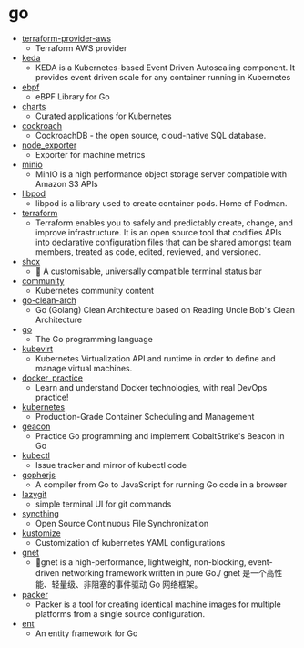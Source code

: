 # go
- [terraform-provider-aws](https://github.com/terraform-providers/terraform-provider-aws)
  - Terraform AWS provider
- [keda](https://github.com/kedacore/keda)
  - KEDA is a Kubernetes-based Event Driven Autoscaling component. It provides event driven scale for any container running in Kubernetes
- [ebpf](https://github.com/cilium/ebpf)
  - eBPF Library for Go
- [charts](https://github.com/helm/charts)
  - Curated applications for Kubernetes
- [cockroach](https://github.com/cockroachdb/cockroach)
  - CockroachDB - the open source, cloud-native SQL database.
- [node_exporter](https://github.com/prometheus/node_exporter)
  - Exporter for machine metrics
- [minio](https://github.com/minio/minio)
  - MinIO is a high performance object storage server compatible with Amazon S3 APIs
- [libpod](https://github.com/containers/libpod)
  - libpod is a library used to create container pods. Home of Podman.
- [terraform](https://github.com/hashicorp/terraform)
  - Terraform enables you to safely and predictably create, change, and improve infrastructure. It is an open source tool that codifies APIs into declarative configuration files that can be shared amongst team members, treated as code, edited, reviewed, and versioned.
- [shox](https://github.com/liamg/shox)
  - 🍫 A customisable, universally compatible terminal status bar
- [community](https://github.com/kubernetes/community)
  - Kubernetes community content
- [go-clean-arch](https://github.com/bxcodec/go-clean-arch)
  - Go (Golang) Clean Architecture based on Reading Uncle Bob's Clean Architecture
- [go](https://github.com/golang/go)
  - The Go programming language
- [kubevirt](https://github.com/kubevirt/kubevirt)
  - Kubernetes Virtualization API and runtime in order to define and manage virtual machines.
- [docker_practice](https://github.com/yeasy/docker_practice)
  - Learn and understand Docker technologies, with real DevOps practice!
- [kubernetes](https://github.com/kubernetes/kubernetes)
  - Production-Grade Container Scheduling and Management
- [geacon](https://github.com/darkr4y/geacon)
  - Practice Go programming and implement CobaltStrike's Beacon in Go
- [kubectl](https://github.com/kubernetes/kubectl)
  - Issue tracker and mirror of kubectl code
- [gopherjs](https://github.com/gopherjs/gopherjs)
  - A compiler from Go to JavaScript for running Go code in a browser
- [lazygit](https://github.com/jesseduffield/lazygit)
  - simple terminal UI for git commands
- [syncthing](https://github.com/syncthing/syncthing)
  - Open Source Continuous File Synchronization
- [kustomize](https://github.com/kubernetes-sigs/kustomize)
  - Customization of kubernetes YAML configurations
- [gnet](https://github.com/panjf2000/gnet)
  - 🚀gnet is a high-performance, lightweight, non-blocking, event-driven networking framework written in pure Go./ gnet 是一个高性能、轻量级、非阻塞的事件驱动 Go 网络框架。
- [packer](https://github.com/hashicorp/packer)
  - Packer is a tool for creating identical machine images for multiple platforms from a single source configuration.
- [ent](https://github.com/facebookincubator/ent)
  - An entity framework for Go
